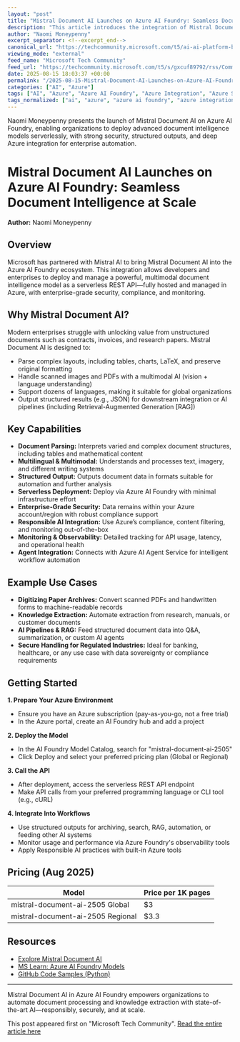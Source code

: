 ```yaml
---
layout: "post"
title: "Mistral Document AI Launches on Azure AI Foundry: Seamless Document Intelligence at Scale"
description: "This article introduces the integration of Mistral Document AI into Azure AI Foundry, highlighting its serverless deployment, enterprise-grade security, structured output capabilities, and responsible AI features. It details document parsing, multilingual and multimodal support, and provides guidance for deploying and connecting the model to Azure workflows for robust document automation, knowledge extraction, and RAG pipelines."
author: "Naomi Moneypenny"
excerpt_separator: <!--excerpt_end-->
canonical_url: "https://techcommunity.microsoft.com/t5/ai-ai-platform-blog/deepening-our-partnership-with-mistral-ai-on-azure-ai-foundry/ba-p/4434656"
viewing_mode: "external"
feed_name: "Microsoft Tech Community"
feed_url: "https://techcommunity.microsoft.com/t5/s/gxcuf89792/rss/Community"
date: 2025-08-15 18:03:37 +00:00
permalink: "/2025-08-15-Mistral-Document-AI-Launches-on-Azure-AI-Foundry-Seamless-Document-Intelligence-at-Scale.html"
categories: ["AI", "Azure"]
tags: ["AI", "Azure", "Azure AI Foundry", "Azure Integration", "Azure Security", "Community", "Compliance", "Document Intelligence", "Document Parsing", "Enterprise AI", "Knowledge Extraction", "Mistral Document AI", "Model Deployment", "Model Monitoring", "Multimodal Models", "OCR", "Python Samples", "RAG Pipelines", "Responsible AI", "REST API", "Serverless AI", "Structured Output", "Unstructured Data"]
tags_normalized: ["ai", "azure", "azure ai foundry", "azure integration", "azure security", "community", "compliance", "document intelligence", "document parsing", "enterprise ai", "knowledge extraction", "mistral document ai", "model deployment", "model monitoring", "multimodal models", "ocr", "python samples", "rag pipelines", "responsible ai", "rest api", "serverless ai", "structured output", "unstructured data"]
---
```


Naomi Moneypenny presents the launch of Mistral Document AI on Azure AI Foundry, enabling organizations to deploy advanced document intelligence models serverlessly, with strong security, structured outputs, and deep Azure integration for enterprise automation.<!--excerpt_end-->

# Mistral Document AI Launches on Azure AI Foundry: Seamless Document Intelligence at Scale

**Author:** Naomi Moneypenny

## Overview

Microsoft has partnered with Mistral AI to bring Mistral Document AI into the Azure AI Foundry ecosystem. This integration allows developers and enterprises to deploy and manage a powerful, multimodal document intelligence model as a serverless REST API—fully hosted and managed in Azure, with enterprise-grade security, compliance, and monitoring.

## Why Mistral Document AI?

Modern enterprises struggle with unlocking value from unstructured documents such as contracts, invoices, and research papers. Mistral Document AI is designed to:

- Parse complex layouts, including tables, charts, LaTeX, and preserve original formatting
- Handle scanned images and PDFs with a multimodal AI (vision + language understanding)
- Support dozens of languages, making it suitable for global organizations
- Output structured results (e.g., JSON) for downstream integration or AI pipelines (including Retrieval-Augmented Generation [RAG])

## Key Capabilities

- **Document Parsing:** Interprets varied and complex document structures, including tables and mathematical content
- **Multilingual & Multimodal:** Understands and processes text, imagery, and different writing systems
- **Structured Output:** Outputs document data in formats suitable for automation and further analysis
- **Serverless Deployment:** Deploy via Azure AI Foundry with minimal infrastructure effort
- **Enterprise-Grade Security:** Data remains within your Azure account/region with robust compliance support
- **Responsible AI Integration:** Use Azure’s compliance, content filtering, and monitoring out-of-the-box
- **Monitoring & Observability:** Detailed tracking for API usage, latency, and operational health
- **Agent Integration:** Connects with Azure AI Agent Service for intelligent workflow automation

## Example Use Cases

- **Digitizing Paper Archives:** Convert scanned PDFs and handwritten forms to machine-readable records
- **Knowledge Extraction:** Automate extraction from research, manuals, or customer documents
- **AI Pipelines & RAG:** Feed structured document data into Q&A, summarization, or custom AI agents
- **Secure Handling for Regulated Industries:** Ideal for banking, healthcare, or any use case with data sovereignty or compliance requirements

## Getting Started

**1. Prepare Your Azure Environment**

- Ensure you have an Azure subscription (pay-as-you-go, not a free trial)
- In the Azure portal, create an AI Foundry hub and add a project

**2. Deploy the Model**

- In the AI Foundry Model Catalog, search for "mistral-document-ai-2505"
- Click Deploy and select your preferred pricing plan (Global or Regional)

**3. Call the API**

- After deployment, access the serverless REST API endpoint
- Make API calls from your preferred programming language or CLI tool (e.g., cURL)

**4. Integrate Into Workflows**

- Use structured outputs for archiving, search, RAG, automation, or feeding other AI systems
- Monitor usage and performance via Azure Foundry's observability tools
- Apply Responsible AI practices with built-in Azure tools

## Pricing (Aug 2025)

| Model                       | Price per 1K pages |
|-----------------------------|--------------------|
| mistral-document-ai-2505 Global   | $3               |
| mistral-document-ai-2505 Regional | $3.3             |

## Resources

- [Explore Mistral Document AI](https://ai.azure.com/catalog/models/mistral-document-ai-2505)
- [MS Learn: Azure AI Foundry Models](https://learn.microsoft.com/en-us/azure/ai-foundry/foundry-models/concepts/models)
- [GitHub Code Samples (Python)](https://github.com/azure-ai-foundry/foundry-samples/tree/main/samples/mistral/python)

---
Mistral Document AI in Azure AI Foundry empowers organizations to automate document processing and knowledge extraction with state-of-the-art AI—responsibly, securely, and at scale.

This post appeared first on "Microsoft Tech Community". [Read the entire article here](https://techcommunity.microsoft.com/t5/ai-ai-platform-blog/deepening-our-partnership-with-mistral-ai-on-azure-ai-foundry/ba-p/4434656)
